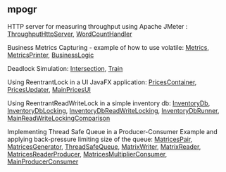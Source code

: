 mpogr
-----

HTTP server for measuring throughput using Apache JMeter :
[ThroughputHttpServer](src/main/java/learn/mt/mpogr/httpserver/ThroughputHttpServer.java),
[WordCountHandler](src/main/java/learn/mt/mpogr/httpserver/WordCountHandler.java)

Business Metrics Capturing - example of how to use volatile:
[Metrics](src/main/java/learn/mt/mpogr/race/atomic/Metrics.java),
[MetricsPrinter](src/main/java/learn/mt/mpogr/race/atomic/MetricsPrinter.java),
[BusinessLogic](src/main/java/learn/mt/mpogr/race/atomic/BusinessLogic.java)

Deadlock Simulation:
[Intersection](src/main/java/learn/mt/mpogr/deadlock/Intersection.java),
[Train](src/main/java/learn/mt/mpogr/deadlock/Train.java)

Using ReentrantLock in a UI JavaFX application:
[PricesContainer](src/main/java/learn/mt/mpogr/reentrantlock/PricesContainer.java),
[PricesUpdater](src/main/java/learn/mt/mpogr/reentrantlock/PricesUpdater.java),
[MainPricesUI](src/main/java/learn/mt/mpogr/reentrantlock/MainPricesUI.java)

Using ReentrantReadWriteLock in a simple inventory db:
[InventoryDb](src/main/java/learn/mt/mpogr/readwrite/InventoryDb.java),
[InventoryDbLocking](src/main/java/learn/mt/mpogr/readwrite/InventoryDbLocking.java),
[InventoryDbReadWriteLocking](src/main/java/learn/mt/mpogr/readwrite/InventoryDbReadWriteLocking.java),
[InventoryDbRunner](src/main/java/learn/mt/mpogr/readwrite/InventoryDbRunner.java),
[MainReadWriteLockingComparison](src/main/java/learn/mt/mpogr/readwrite/MainReadWriteLockingComparison.java)

Implementing Thread Safe Queue in a Producer-Consumer Example and applying back-pressure limiting
size of the queue:
[MatricesPair](src/main/java/learn/mt/mpogr/prodcons/MatricesPair.java),
[MatricesGenerator](src/main/java/learn/mt/mpogr/prodcons/MatricesGenerator.java),
[ThreadSafeQueue](src/main/java/learn/mt/mpogr/prodcons/ThreadSafeQueue.java),
[MatrixWriter](src/main/java/learn/mt/mpogr/prodcons/MatrixWriter.java),
[MatrixReader](src/main/java/learn/mt/mpogr/prodcons/MatrixReader.java),
[MatricesReaderProducer](src/main/java/learn/mt/mpogr/prodcons/MatricesReaderProducer.java),
[MatricesMultiplierConsumer](src/main/java/learn/mt/mpogr/prodcons/MatricesMultiplierConsumer.java),
[MainProducerConsumer](src/main/java/learn/mt/mpogr/prodcons/MainProducerConsumer.java)
